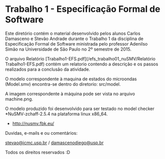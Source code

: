 # Trabalho 1 - Especificação Formal de Software


Este diretório contém o material desenvolvido pelos alunos Carlos Damasceno e Stevão Andrade durante o Trabalho 1 da disciplina de Especificação Formal de Software ministrada pelo professor Adenilso Simão na Universidade de São Paulo no 2º semestre de 2015.

O arquivo Relatório [Trabalho1-EFS.pdf](/efs_trabalho01_nuSMV/Relatório Trabalho1-EFS.pdf) contém um relatorio contendo a descrição e os passos realizados para a conclusão da atividade.

O modelo correspondente à maquina de estados do microondas (Model.smv) encontra-se dentro do diretorio: src/model. 

A imagem correspondente à máquina pode ser vista no arquivo machine.png.

O modelo produzido foi desenvolvido para ser testado no model checker *NuSMV-zchaff-2.5.4 na plataforma linux x86_64.

* http://nusmv.fbk.eu/

Duvidas, e-mails e ou comentários:

stevao@icmc.usp.br / damascenodiego@usp.br

Todos os direitos reservados :D
